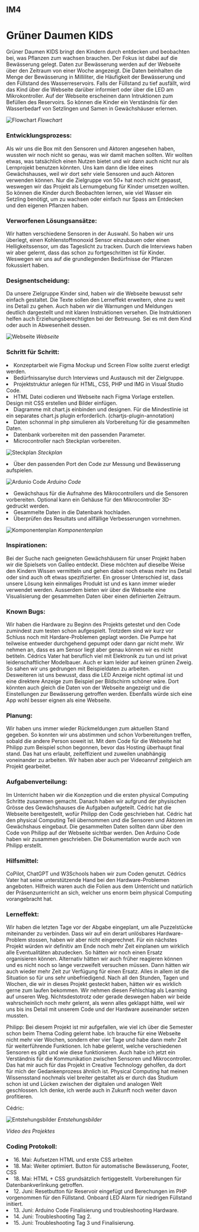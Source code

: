 ## IM4

# Grüner Daumen KIDS

Grüner Daumen KIDS bringt den Kindern durch entdecken und beobachten bei, was Pflanzen zum wachsen brauchen. Der Fokus ist dabei auf die Bewässerung gelegt. Daten zur Bewässerung werden auf der Webseite über den Zeitraum von einer Woche angezeigt. Die Daten beinhalten die Menge der Bewässerung in Milliliter, die Häufigkeit der Bewässerung und den Füllstand des Wasserreservoirs. Falls der Füllstand zu tief ausfällt, wird das Kind über die Webseite darüber informiert oder über die LED am Mikrokontroller. Auf der Webseite erscheinen dann Intruktionen zum Befüllen des Reservoirs. So können die Kinder ein Verständnis für den Wasserbedarf von Setzlingen und Samen in Gewächshäuser erlernen.

![Flowchart](https://github.com/user-attachments/assets/2754ac25-5756-4e80-86ca-7939beaef645)
*Flowchart*

### Entwicklungsprozess:
Als wir uns die Box mit den Sensoren und Aktoren angesehen haben, wussten wir noch nicht so genau, was wir damit machen sollten. Wir wollten etwas, was tatsächlich einen Nutzen bietet und wir dann auch nicht nur als Lernprojekt benutzen könnten. Uns kam dann die Idee eines Gewächshauses, weil wir dort sehr viele Sensoren und auch Aktoren verwenden können. Nur die Zielgruppe von 50+ hat noch nicht gepasst, weswegen wir das Projekt als Lernumgebung für Kinder umsetzen wollten. So können die Kinder durch Beobachten lernen, wie viel Wasser ein Setzling benötigt, um zu wachsen oder einfach nur Spass am Entdecken und den eigenen Pflanzen haben.

### Verworfenen Lösungsansätze:
Wir hatten verschiedene Sensoren in der Auswahl. So haben wir uns überlegt, einen Kohlenstoffmonoxid Sensor einzubauen oder einen Helligkeitssensor, um das Tageslicht zu tracken. Durch die Interviews haben wir aber gelernt, dass das schon zu fortgeschritten ist für Kinder. Weswegen wir uns auf die grundlegenden Bedürfnisse der Pflanzen fokussiert haben.

### Designentscheidung:
Da unsere Zielgruppe Kinder sind, haben wir die Webseite bewusst sehr einfach gestaltet. Die Texte sollen den Lerneffekt erweitern, ohne zu weit ins Detail zu gehen. Auch haben wir die Warnungen und Meldungen deutlich dargestellt und mit klaren Instruktionen versehen.
Die Instruktionen helfen auch Erziehungsberechtigten bei der Betreuung. Sei es mit dem Kind oder auch in Abwesenheit dessen.

![Webseite](https://github.com/user-attachments/assets/0af57b97-be4e-4b6b-84de-298ef384e6ef)
*Webseite*

### Schritt für Schritt:
<li>Konzeptarbeit wie Figma Mockup und Screen Flow sollte zuerst erledigt werden.</li>

<li>Bedürfnissanylse durch Interviews und Austausch mit der Zielgruppe.</li>

<li>Projektstruktur anlegen für HTML, CSS, PHP und IMG in Visual Studio Code.</li>

<li>HTML Datei codieren und Webseite nach Figma Vorlage erstellen. Design mit CSS erstellen und Bilder einfügen.</li>

<li>Diagramme mit chart.js einbinden und designen. Für die Mindestlinie ist ein separates chart.js plugin erforderlich. (chartjs-plugin-annotation)</li>

<li>Daten schonmal in php simulieren als Vorbereitung für die gesammelten Daten.</li>

<li>Datenbank vorbereiten mit den passenden Parameter.</li>

<li>Microcontroller nach Steckplan vorbereiten.</li>

![Steckplan](https://github.com/user-attachments/assets/e24a97e0-cf14-49d7-9e59-1257d3f74d55)
*Steckplan*

<li>Über den passenden Port den Code zur Messung und Bewässerung aufspielen.</li>

![Ardunio Code](https://github.com/user-attachments/assets/f2190a13-e532-4b87-8182-c4d8dc2ab92d)
*Arduino Code*

<li>Gewächshaus für die Aufnahme des Mikrocontrollers und die Sensoren vorbereiten. Optional kann ein Gehäuse für den Mikrocontroller 3D-gedruckt werden.</li>

<li>Gesammelte Daten in die Datenbank hochladen.</li>

<li>Überprüfen des Resultats und allfällige Verbesserungen vornehmen.</li>

![Komponentenplan](https://github.com/user-attachments/assets/99441069-93c1-4a09-bf30-f852e9e6ab83)
*Komponentenplan*

### Inspirationen:
Bei der Suche nach geeigneten Gewächshäusern für unser Projekt haben wir die Spielsets von Galileo entdeckt. Diese möchten auf dieselbe Weise den Kindern Wissen vermitteln und gehen dabei noch etwas mehr ins Detail oder sind auch oft etwas spezifizierter.
Ein grosser Unterschied ist, dass unsere Lösung kein einmaliges Produkt ist und es kann immer wieder verwendet werden. Ausserdem bieten wir über die Webseite eine Visualisierung der gesammelten Daten über einen definierten Zeitraum.

### Known Bugs:
Wir haben die Hardware zu Beginn des Projekts getestet und den Code zumindest zum testen schon aufgespielt. Trotzdem sind wir kurz vor Schluss noch mit Hardare-Problemen geplagt worden. Die Pumpe hat teilweise entweder durchgehend gepumpt oder dann gar nicht mehr. Wir nehmen an, dass es am Sensor liegt aber genau können wir es nicht betiteln. Cédrics Vater hat beruflich viel mit Elektronik zu tun und ist privat leidenschaftlicher Modelbauer. Auch er kam leider auf keinen grünen Zweig. So sahen wir uns gedrungen mit Beispieldaten zu arbeiten.  
Desweiteren ist uns bewusst, dass die LED Anzeige nicht optimal ist und eine direktere Anzeige zum Beispiel per Bildschirm schöner wäre. Dort könnten auch gleich die Daten von der Webseite angezeigt und die Einstellungen zur Bewässerung getroffen werden. Ebenfalls würde sich eine App wohl besser eignen als eine Webseite.

### Planung:
Wir haben uns immer wieder Rückmeldungen zum aktuellen Stand gegeben. So konnten wir uns abstimmen und schon Vorbereitungen treffen, sobald die andere Person soweit ist. Mit dem Code für die Webseite hat Philipp zum Beispiel schon begonnen, bevor das Hosting überhaupt final stand. Das hat uns erlaubt, zeiteffizient und zuweilen unabhängig voneinander zu arbeiten. Wir haben aber auch per Videoanruf zeitgleich am Projekt gearbeitet.

### Aufgabenverteilung:
Im Unterricht haben wir die Konzeption und die ersten physical Computing Schritte zusammen gemacht. Danach haben wir aufgrund der physischen Grösse des Gewächshauses die Aufgaben aufgeteilt. Cédric hat die Webseite bereitgestellt, wofür Philipp den Code geschrieben hat. Cédric hat den physical Computing Teil übernommen und die Sensoren und Aktoren im Gewächshaus eingebaut. Die gesammelten Daten sollten dann über den Code von Philipp auf der Webseite sichtbar werden. Den Arduino Code haben wir zusammen geschrieben. Die Dokumentation wurde auch von Philipp erstellt.

### Hilfsmittel:
CoPilot, ChatGPT und W3Schools haben wir zum Coden genutzt. Cédrics Vater hat seine unterstützende Hand bei den Hardware-Problemen angeboten. Hilfreich waren auch die Folien aus dem Unterricht und natürlich der Präsenzunterricht an sich, welcher uns enorm beim physical Computing vorangebracht hat.

### Lerneffekt:

Wir haben die letzten Tage vor der Abgabe eingeplant, um alle Puzzelstücke miteinander zu verbinden. Dass wir auf ein derart unlösbares Hardware-Problem stossen, haben wir aber nicht eingerechnet. Für ein nächstes Projekt würden wir definitiv am Ende noch mehr Zeit einplanen um wirklich alle Eventualitäten abzudecken. So hätten wir noch einen Ersatz organisieren können. Alternativ hätten wir auch früher reagieren können und es nicht noch so lange verzweifelt versuchen müssen. Dann hätten wir auch wieder mehr Zeit zur Verfügung für einen Ersatz. Alles in allem ist die Situation so für uns sehr unbefriedigend. Nach all den Stunden, Tagen und Wochen, die wir in dieses Projekt gesteckt haben, hätten wir es wirklich gerne zum laufen bekommen. Wir nehmen diesen Fehlschlag als Learning auf unseren Weg. Nichtsdestotrotz oder gerade deswegen haben wir beide wahrscheinlich noch mehr gelernt, als wenn alles geklappt hätte, weil wir uns bis ins Detail mit unserem Code und der Hardware auseinander setzen mussten.

Philipp:
Bei diesem Projekt ist mir aufgefallen, wie viel ich über die Semester schon beim Thema Coding gelernt habe. Ich brauche für eine Webseite nicht mehr vier Wochen, sondern eher vier Tage und habe dann mehr Zeit für weiterführende Funktionen.
Ich habe gelernt, welche verschiedenen Sensoren es gibt und wie diese funktionieren. Auch habe ich jetzt ein Verständnis für die Kommunikation zwischen Sensoren und Mikrocontroller. Das hat mir auch für das Projekt in Creative Technology geholfen, da dort für mich der Gedankenprozess ähnlich ist.
Physical Computing hat meinen Wissensstand nochmals viel breiter gestaltet als er durch das Studium schon ist und Lücken zwischen der digitalen und analogen Welt geschlossen. Ich denke, ich werde auch in Zukunft noch weiter davon profitieren. 

Cédric:

![Entstehungsbilder](https://github.com/user-attachments/assets/6cd9d34c-05c5-49ab-82ff-a02c4f2e3d85)
*Entstehungsbilder*



*Video des Projektes*

### Coding Protokoll:
<li>16. Mai:
Aufsetzen HTML und erste CSS arbeiten</li>

<li>18. Mai:
Weiter optimiert. Button für automatische Bewässerung, Footer, CSS</li>

<li>18. Mai:
HTML + CSS grundsätzlich fertiggestellt. Vorbereitungen für Datenbankverlinkung getroffen.</li>

<li>12. Juni:
Resetbutton für Reservoir eingefügt und Berechungen im PHP vorgenommen für den Füllstand.
Onboard LED Alarm für niedrigen Füllstand initiert.</li>

<li>13. Juni:
Arduino Code Finalisierung und troubleshooting Hardware.</li>

<li>14. Juni: 
Troubleshooting Tag 2.</li>

<li>15. Juni:
Troubleshooting Tag 3 und Finalisierung.</li>
